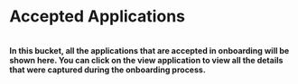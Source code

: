 # Accepted Applications

\
**In this bucket, all the applications that are accepted in onboarding will be shown here. You can click on the view application to view all the details that were captured during the onboarding process.**
